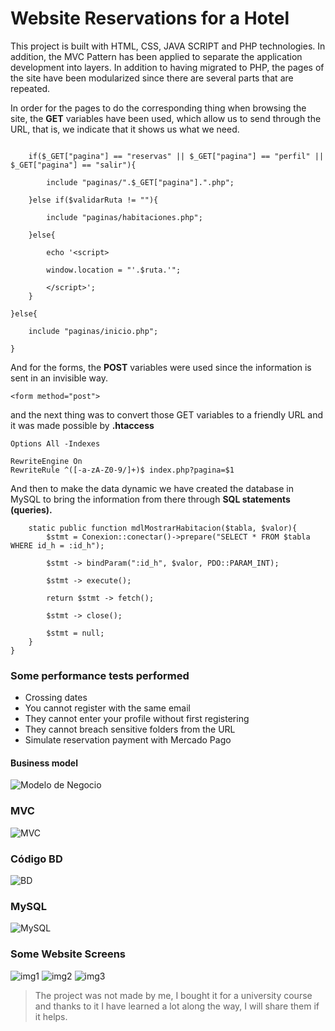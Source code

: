 # Website Reservations for a Hotel

This project is built with HTML, CSS, JAVA SCRIPT and PHP technologies. In addition, the MVC Pattern has been applied to separate the application development into layers.
In addition to having migrated to PHP, the pages of the site have been modularized since there are several parts that are repeated.


In order for the pages to do the corresponding thing when browsing the site, the **GET** variables have been used, which allow us to send through the URL, that is, we indicate that it shows us what we need.


```

	if($_GET["pagina"] == "reservas" || $_GET["pagina"] == "perfil" || $_GET["pagina"] == "salir"){

		include "paginas/".$_GET["pagina"].".php";
		
	}else if($validarRuta != ""){

		include "paginas/habitaciones.php";

	}else{

		echo '<script>

		window.location = "'.$ruta.'";

		</script>';
	}

}else{

	include "paginas/inicio.php";

}

```

And for the forms, the **POST** variables were used since the information is sent in an invisible way.

```
<form method="post">
```


and the next thing was to convert those GET variables to a friendly URL and it was made possible by **.htaccess**

```
Options All -Indexes

RewriteEngine On
RewriteRule ^([-a-zA-Z0-9/]+)$ index.php?pagina=$1
```
And then to make the data dynamic we have created the database in MySQL to bring the information from there through **SQL statements (queries).**

```
	static public function mdlMostrarHabitacion($tabla, $valor){
		$stmt = Conexion::conectar()->prepare("SELECT * FROM $tabla WHERE id_h = :id_h");

		$stmt -> bindParam(":id_h", $valor, PDO::PARAM_INT);

		$stmt -> execute();

		return $stmt -> fetch();

		$stmt -> close();

		$stmt = null;
	}
}
```
### Some performance tests performed

* Crossing dates
* You cannot register with the same email
* They cannot enter your profile without first registering
* They cannot breach sensitive folders from the URL
* Simulate reservation payment with Mercado Pago

#### Business model
![Modelo de Negocio](modelo.png)

### MVC
 ![MVC](MVC.png)

### Código BD
 ![BD](BD.png)

### MySQL
 ![MySQL](MySQL.png)

### Some Website Screens

![img1](v3.png)
![img2](v4.png)
![img3](web2.png)

> The project was not made by me, I bought it for a university course and thanks to it I have learned a lot along the way, I will share them if it helps.


